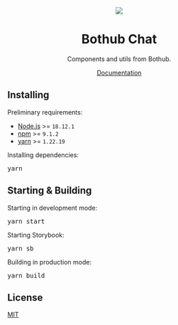 <p align="center">
  <img src="https://bothub.chat/icon-144x144.png" />
</p>
<h1 align="center">Bothub Chat</h1>
<p align="center">Components and utils from Bothub.</p>
<p align="center">
  <a href="https://bothub-docs.vercel.app/">Documentation</a>
</p>

<h2>Installing</h2>
<p>Preliminary requirements:</p>
<ul>
    <li><a href="https://nodejs.org/">Node.js</a> >= <code>18.12.1</code></li>
    <li><a href="https://www.npmjs.com/">npm</a> >= <code>9.1.2</code></li>
    <li><a href="https://yarnpkg.com/">yarn</a> >= <code>1.22.19</code></li>
</ul>
<p>Installing dependencies:</p>
<pre>yarn</pre>

<h2>Starting & Building</h2>
<p>Starting in development mode:</p>
<pre>yarn start</pre>
<p>Starting Storybook:</p>
<pre>yarn sb</pre>
<p>Building in production mode:</p>
<pre>yarn build</pre>

<h2>License</h2>
<p><a href="https://github.com/matbea-dev/bothub/blob/main/LICENSE">MIT</a></p>